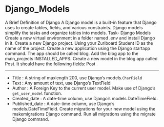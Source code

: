 # Django_Models
A Brief Definition of Django
A Django model is a built-in feature that Django uses to create tables, fields, and various constraints. Django models simplify the tasks and organize tables into models. 
 Task- Django Models
 Create a new virtual environment in a folder named .env and install Django in it.
Create a new Django project. Using your Zuriboard Student ID as the name of the project.
Create a new application using the Django startapp command. The app should be called blog.
Add the blog app to the main_projects INSTALLED_APPS.
Create a new model in the blog app called Post. It should have the following fields:
Post

--------

* Title : A string of maxlength 200, use Django’s models.`CharField`
* Text : Any amount of text, use Django’s TextField
* Author : A Foreign Key to the current user model. Make use of Django’s `get_user_model` function.
* Created_date : A date-time column, use Django’s models.DateTimeField. 
* Published_date : A date-time column, use Django’s models.DateTimeField.
Create migrations for your new model using the makemigrations Django command.
Run all migrations using the migrate Django command.
